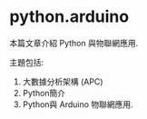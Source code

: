 # python.arduino

本篇文章介紹 Python 與物聯網應用. 

主題包括: 
1. 大數據分析架構 (APC) 
2. Python簡介 
3. Python與 Arduino 物聯網應用.
